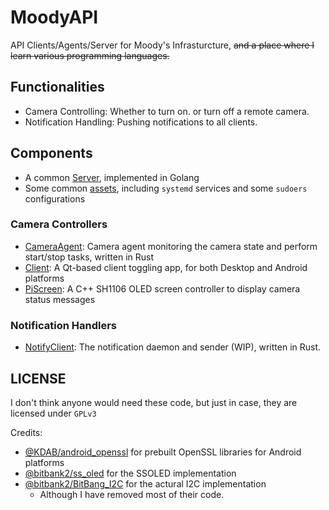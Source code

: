 # MoodyAPI

API Clients/Agents/Server for Moody's Infrasturcture, ~~and a place where I learn various programming languages.~~

## Functionalities

- Camera Controlling: Whether to turn on. or turn off a remote camera.
- Notification Handling: Pushing notifications to all clients.

## Components

- A common [Server](Server/), implemented in Golang
- Some common [assets](assets/), including `systemd` services and some `sudoers` configurations

### Camera Controllers

- [CameraAgent](CameraAgent/): Camera agent monitoring the camera state and perform start/stop tasks, written in Rust
- [Client](Client/): A Qt-based client toggling app, for both Desktop and Android platforms
- [PiScreen](PiScreen/): A C++ SH1106 OLED screen controller to display camera status messages

### Notification Handlers

- [NotifyClient](NotifyClient/): The notification daemon and sender (WIP), written in Rust.


## LICENSE

I don't think anyone would need these code, but just in case, they are licensed under `GPLv3`

Credits:

- [@KDAB/android_openssl](https://github.com/KDAB/android_openssl) for prebuilt OpenSSL libraries for Android platforms
- [@bitbank2/ss_oled](https://github.com/bitbank2/ss_oled) for the SSOLED implementation
- [@bitbank2/BitBang_I2C](https://github.com/bitbank2/BitBang_I2C) for the actural I2C implementation
  - Although I have removed most of their code.